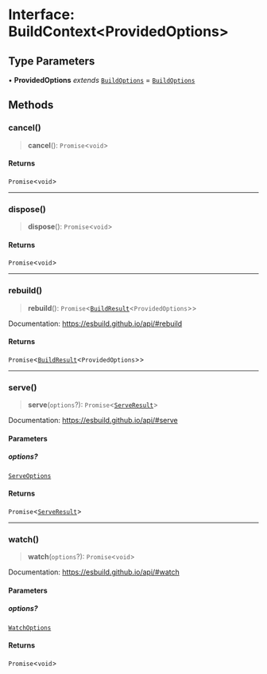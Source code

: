 # Interface: BuildContext\<ProvidedOptions\>

## Type Parameters

• **ProvidedOptions** _extends_ [`BuildOptions`](BuildOptions.md) = [`BuildOptions`](BuildOptions.md)

## Methods

### cancel()

> **cancel**(): `Promise`\<`void`\>

#### Returns

`Promise`\<`void`\>

---

### dispose()

> **dispose**(): `Promise`\<`void`\>

#### Returns

`Promise`\<`void`\>

---

### rebuild()

> **rebuild**(): `Promise`\<[`BuildResult`](BuildResult.md)\<`ProvidedOptions`\>\>

Documentation: https://esbuild.github.io/api/#rebuild

#### Returns

`Promise`\<[`BuildResult`](BuildResult.md)\<`ProvidedOptions`\>\>

---

### serve()

> **serve**(`options`?): `Promise`\<[`ServeResult`](ServeResult.md)\>

Documentation: https://esbuild.github.io/api/#serve

#### Parameters

##### options?

[`ServeOptions`](ServeOptions.md)

#### Returns

`Promise`\<[`ServeResult`](ServeResult.md)\>

---

### watch()

> **watch**(`options`?): `Promise`\<`void`\>

Documentation: https://esbuild.github.io/api/#watch

#### Parameters

##### options?

[`WatchOptions`](WatchOptions.md)

#### Returns

`Promise`\<`void`\>
